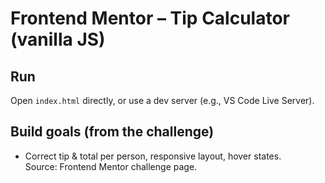 # Frontend Mentor – Tip Calculator (vanilla JS)

## Run
Open `index.html` directly, or use a dev server (e.g., VS Code Live Server).

## Build goals (from the challenge)
- Correct tip & total per person, responsive layout, hover states.  
Source: Frontend Mentor challenge page. 
